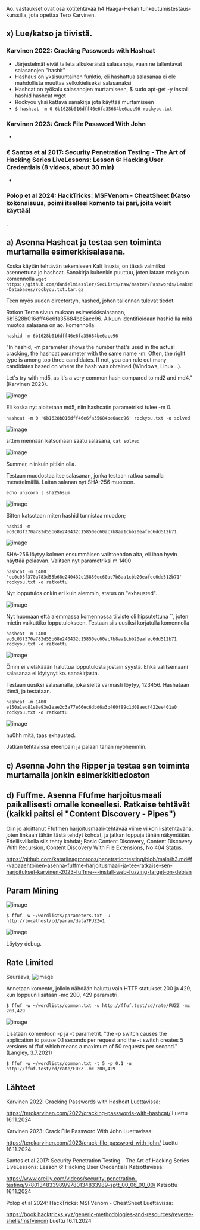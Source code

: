Ao. vastaukset ovat osa kotitehtävää h4 Haaga-Helian tunkeutumistestaus-kurssilla, jota opettaa Tero Karvinen. 

## x) Lue/katso ja tiivistä.

### Karvinen 2022: Cracking Passwords with Hashcat
- Järjestelmät eivät talleta alkukeräisiä salasanoja, vaan ne tallentavat salasanojen "hashit"
- Hashaus on yksisuuntainen funktio, eli hashattua salasanaa ei ole mahdollista muuttaa selkokieliseksi salasanaksi
- Hashcat on työkalu salasanojen murtamiseen, $ sudo apt-get -y install hashid hashcat wget
- Rockyou yksi kattava sanakirja jota käyttää murtamiseen
- `$ hashcat -m 0 6b1628b016dff46e6fa35684be6acc96 rockyou.txt` 


### Karvinen 2023: Crack File Password With John
-

### € Santos et al 2017: Security Penetration Testing - The Art of Hacking Series LiveLessons: Lesson 6: Hacking User Credentials (8 videos, about 30 min)
-


### Polop et al 2024: HackTricks: MSFVenom - CheatSheet (Katso kokonaisuus, poimi itsellesi komento tai pari, joita voisit käyttää)
.

## a) Asenna Hashcat ja testaa sen toiminta murtamalla esimerkkisalasana.

Koska käytän tehtävän tekemiseen Kali linuxia, on tässä valmiiksi asennettuna jo hashcat.
Sanakirja kuitenkin puuttuu, joten lataan rockyoun komennolla `wget https://github.com/danielmiessler/SecLists/raw/master/Passwords/Leaked-Databases/rockyou.txt.tar.gz`

Teen myös uuden directortyn, hashed, johon tallennan tulevat tiedot.

Ratkon Teron sivun mukaan esimerkkisalasanan, 6b1628b016dff46e6fa35684be6acc96.
Alkuun identifioidaan hashid:lla mitä muotoa salasana on ao. komennolla:

`hashid -m 6b1628b016dff46e6fa35684be6acc96`

"In hashid, -m parameter shows the number that's used in the actual cracking, the hashcat parameter with the same name -m. Often, the right type is among top three candidates. If not, you can rule out many candidates based on where the hash was obtained (Windows, Linux...).

Let's try with md5, as it's a very common hash compared to md2 and md4." (Karvinen 2023).

![image](https://github.com/user-attachments/assets/6f985d22-c77f-454d-ae34-76af0bae1908)

Eli koska nyt aloitetaan md5, niin hashcatin parametriksi tulee -m 0. 

`hashcat -m 0 '6b1628b016dff46e6fa35684be6acc96' rockyou.txt -o solved`

![image](https://github.com/user-attachments/assets/6706408e-dc3a-4da6-9172-51475728fc2d)


sitten mennään katsomaan saatu salasana, `cat solved`

![image](https://github.com/user-attachments/assets/322d63c1-e7f8-43da-ad1d-c3488db35a72)

Summer, niinkuin pitikin olla.


Testaan muodostaa itse salasanan, jonka testaan ratkoa samalla menetelmällä. Laitan salanan nyt SHA-256 muotoon.

`echo unicorn | sha256sum`

![image](https://github.com/user-attachments/assets/b09b9cf7-849c-408c-89bd-5c645ee6e8dc)

Sitten katsotaan miten hashid tunnistaa muodon;

`hashid -m ec0c03f370a783d55b68e240432c15850ec60ac7b8aa1cbb20eafec6dd512b71`

![image](https://github.com/user-attachments/assets/2bbfd79f-1fee-455e-9fc8-3b18d9fad083)

SHA-256 löytyy kolmen ensummäisen vaihtoehdon alta, eli ihan hyvin näyttää pelaavan.
Valitsen nyt parametriksi m 1400

`hashcat -m 1400 'ec0c03f370a783d55b68e240432c15850ec60ac7b8aa1cbb20eafec6dd512b71' rockyou.txt -o ratkottu`

Nyt lopputulos onkin eri kuin aiemmin, status on "exhausted".

![image](https://github.com/user-attachments/assets/ffa85508-1b9b-47c8-9d72-aa27a7dd9fa7)

Nyt huomaan että aiemmassa komennossa tiiviste oli hipsutettuna ``, joten mietin vaikuttiko lopputulokseen. Testaan siis uusiksi korjatulla komennolla

`hashcat -m 1400 ec0c03f370a783d55b68e240432c15850ec60ac7b8aa1cbb20eafec6dd512b71 rockyou.txt -o ratkottu`

![image](https://github.com/user-attachments/assets/22ba7272-4a3e-44ff-8409-a0afe5fcbb95)

Ömm ei vieläkäään haluttua lopputulosta jostain syystä. 
Ehkä valitsemaani salasanaa ei löytynyt ko. sanakirjasta.

Testaan uusiksi salasanalla, joka sieltä varmasti löytyy, 123456.
Hashataan tämä, ja testataan.

`hashcat -m 1400 e150a1ec81e8e93e1eae2c3a77e66ec6dbd6a3b460f89c1d08aecf422ee401a0 rockyou.txt -o ratkottu`

![image](https://github.com/user-attachments/assets/a7eb3c2a-4f73-488f-a874-7020dfd791ee)

hu0hh mitä, taas exhausted.

Jatkan tehtävissä eteenpäin ja palaan tähän myöhemmin.

## c) Asenna John the Ripper ja testaa sen toiminta murtamalla jonkin esimerkkitiedoston 

## d) Fuffme. Asenna Ffufme harjoitusmaali paikallisesti omalle koneellesi. Ratkaise tehtävät (kaikki paitsi ei "Content Discovery - Pipes")

Olin jo aloittanut Ffufmen harjoitusmaali-tehtävää viime viikon lisätehtävänä, joten linkaan tähän tästä tehdyt kohdat, ja jatkan loppuja tähän näkymäään.
Edellisviikolla siis tehty kohdat; Basic Content Discovery, Content Discovery With Recursion, Content Discovery With File Extensions, No 404 Status.

https://github.com/katariinagronroos/penetrationtesting/blob/main/h3.md#f-vapaaehtoinen-asenna-fuffme-harjoitusmaali-ja-tee-ratkaise-sen-harjoitukset-karvinen-2023-fuffme---install-web-fuzzing-target-on-debian

## Param Mining

![image](https://github.com/user-attachments/assets/6f28910c-cade-48c5-8411-94be46da3367)

    $ ffuf -w ~/wordlists/parameters.txt -u http://localhost/cd/param/data?FUZZ=1
    
![image](https://github.com/user-attachments/assets/f972ded9-21c9-480d-b4f7-b50c7d18b0ef)

Löytyy debug.

## Rate Limited

Seuraava;
![image](https://github.com/user-attachments/assets/4c9e5383-4c40-4dc9-b69b-923a514b31ef)

Annetaan komento, jolloin nähdään haluttu vain HTTP statukset 200 ja 429, kun loppuun lisätään -mc 200, 429 parametri.

    $ ffuf -w ~/wordlists/common.txt -u http://ffuf.test/cd/rate/FUZZ -mc 200,429
    
![image](https://github.com/user-attachments/assets/dff66999-bdeb-4604-8038-5743eccb2c89)

Lisätään komentoon -p ja -t parametrit. "the -p switch causes the application to pause 0.1 seconds per request and the -t switch creates 5 versions of ffuf which means a maximum of 50 requests per second." (Langley, 3.7.2021)

    $ ffuf -w ~/wordlists/common.txt -t 5 -p 0.1 -u http://ffuf.test/cd/rate/FUZZ -mc 200,429

    


## Lähteet

Karvinen 2022: Cracking Passwords with Hashcat Luettavissa:

https://terokarvinen.com/2022/cracking-passwords-with-hashcat/ Luettu 16.11.2024

Karvinen 2023: Crack File Password With John Luettavissa:

https://terokarvinen.com/2023/crack-file-password-with-john/ Luettu 16.11.2024

Santos et al 2017: Security Penetration Testing - The Art of Hacking Series LiveLessons: Lesson 6: Hacking User Credentials Katsottavissa:

https://www.oreilly.com/videos/security-penetration-testing/9780134833989/9780134833989-sptt_00_06_00_00/ Katsottu 16.11.2024

Polop et al 2024: HackTricks: MSFVenom - CheatSheet Luettavissa:

https://book.hacktricks.xyz/generic-methodologies-and-resources/reverse-shells/msfvenom Luettu 16.11.2024
